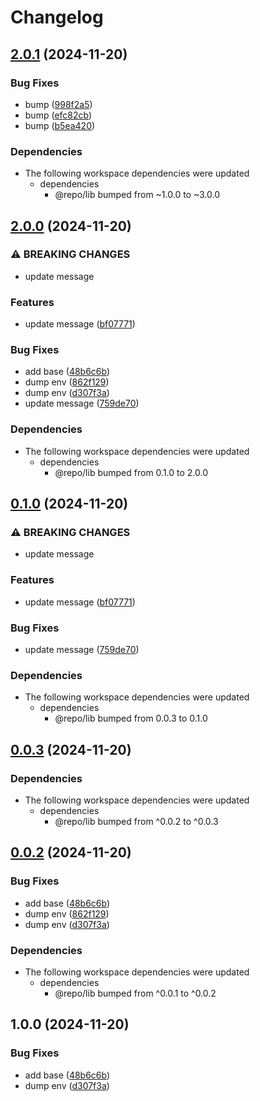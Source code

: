 # Changelog

## [2.0.1](https://github.com/shm0x/release-please-pnpm-mororepo-poc/compare/svc1@2.0.0...svc1@2.0.1) (2024-11-20)


### Bug Fixes

* bump ([998f2a5](https://github.com/shm0x/release-please-pnpm-mororepo-poc/commit/998f2a532cbb48bf55449f11fb2d6cfcf3f63586))
* bump ([efc82cb](https://github.com/shm0x/release-please-pnpm-mororepo-poc/commit/efc82cb8c3cf6558aa1cb8ff6c6ecd5a39d335cd))
* bump ([b5ea420](https://github.com/shm0x/release-please-pnpm-mororepo-poc/commit/b5ea4201a708e1caa9b454d5db2833e6ead475d2))


### Dependencies

* The following workspace dependencies were updated
  * dependencies
    * @repo/lib bumped from ~1.0.0 to ~3.0.0

## [2.0.0](https://github.com/shm0x/release-please-pnpm-mororepo-poc/compare/svc1-v1.0.0...svc1@2.0.0) (2024-11-20)


### ⚠ BREAKING CHANGES

* update message

### Features

* update message ([bf07771](https://github.com/shm0x/release-please-pnpm-mororepo-poc/commit/bf07771baa9be3c554eae3b992b43bcb67808224))


### Bug Fixes

* add base ([48b6c6b](https://github.com/shm0x/release-please-pnpm-mororepo-poc/commit/48b6c6b74f083ec144a4254ea93e0248f11db439))
* dump env ([862f129](https://github.com/shm0x/release-please-pnpm-mororepo-poc/commit/862f129aba78d287fb059e1888f5f82bf8813cf9))
* dump env ([d307f3a](https://github.com/shm0x/release-please-pnpm-mororepo-poc/commit/d307f3a12f4b401a87dede6718c46685395b82f2))
* update message ([759de70](https://github.com/shm0x/release-please-pnpm-mororepo-poc/commit/759de70afb0f4806d7c848ded0264cf7ad732318))


### Dependencies

* The following workspace dependencies were updated
  * dependencies
    * @repo/lib bumped from 0.1.0 to 2.0.0

## [0.1.0](https://github.com/shm0x/release-please-pnpm-mororepo-poc/compare/svc1@0.0.3...svc1@0.1.0) (2024-11-20)


### ⚠ BREAKING CHANGES

* update message

### Features

* update message ([bf07771](https://github.com/shm0x/release-please-pnpm-mororepo-poc/commit/bf07771baa9be3c554eae3b992b43bcb67808224))


### Bug Fixes

* update message ([759de70](https://github.com/shm0x/release-please-pnpm-mororepo-poc/commit/759de70afb0f4806d7c848ded0264cf7ad732318))


### Dependencies

* The following workspace dependencies were updated
  * dependencies
    * @repo/lib bumped from 0.0.3 to 0.1.0

## [0.0.3](https://github.com/shm0x/release-please-pnpm-mororepo-poc/compare/svc1@0.0.2...svc1@0.0.3) (2024-11-20)


### Dependencies

* The following workspace dependencies were updated
  * dependencies
    * @repo/lib bumped from ^0.0.2 to ^0.0.3

## [0.0.2](https://github.com/shm0x/release-please-pnpm-mororepo-poc/compare/svc1-v0.0.1...svc1@0.0.2) (2024-11-20)


### Bug Fixes

* add base ([48b6c6b](https://github.com/shm0x/release-please-pnpm-mororepo-poc/commit/48b6c6b74f083ec144a4254ea93e0248f11db439))
* dump env ([862f129](https://github.com/shm0x/release-please-pnpm-mororepo-poc/commit/862f129aba78d287fb059e1888f5f82bf8813cf9))
* dump env ([d307f3a](https://github.com/shm0x/release-please-pnpm-mororepo-poc/commit/d307f3a12f4b401a87dede6718c46685395b82f2))


### Dependencies

* The following workspace dependencies were updated
  * dependencies
    * @repo/lib bumped from ^0.0.1 to ^0.0.2

## 1.0.0 (2024-11-20)


### Bug Fixes

* add base ([48b6c6b](https://github.com/shm0x/release-please-pnpm-mororepo-poc/commit/48b6c6b74f083ec144a4254ea93e0248f11db439))
* dump env ([d307f3a](https://github.com/shm0x/release-please-pnpm-mororepo-poc/commit/d307f3a12f4b401a87dede6718c46685395b82f2))
